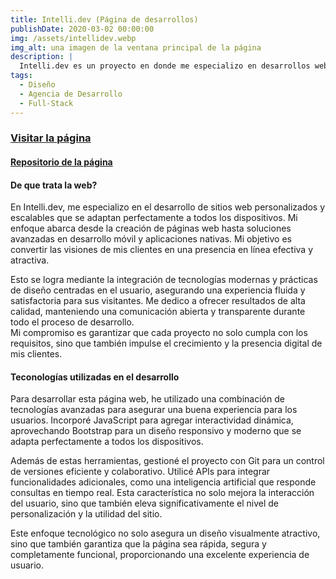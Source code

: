 ```yaml
---
title: Intelli.dev (Página de desarrollos)
publishDate: 2020-03-02 00:00:00
img: /assets/intellidev.webp
img_alt: una imagen de la ventana principal de la página
description: |
  Intelli.dev es un proyecto en donde me especializo en desarrollos web. Además, ofrezco soluciones en desarrollo móvil y aplicaciones nativas, adaptándome a las necesidades específicas de cada cliente para entregar productos ideales.
tags:
  - Diseño
  - Agencia de Desarrollo
  - Full-Stack
---
```


### <a target="_blank" href="https://buschfranco.github.io/Intelli.dev">Visitar la página</a>
#### <a target="_blank" href="https://github.com/BuschFranco/Intelli.dev">Repositorio de la página</a>

#### De que trata la web?

En Intelli.dev, me especializo en el desarrollo de sitios web personalizados y escalables que se adaptan perfectamente a todos los dispositivos. Mi enfoque abarca desde la creación de páginas web hasta soluciones avanzadas en desarrollo móvil y aplicaciones nativas. Mi objetivo es convertir las visiones de mis clientes en una presencia en línea efectiva y atractiva.

Esto se logra mediante la integración de tecnologías modernas y prácticas de diseño centradas en el usuario, asegurando una experiencia fluida y satisfactoria para sus visitantes. Me dedico a ofrecer resultados de alta calidad, manteniendo una comunicación abierta y transparente durante todo el proceso de desarrollo.
<br>Mi compromiso es garantizar que cada proyecto no solo cumpla con los requisitos, sino que también impulse el crecimiento y la presencia digital de mis clientes.

#### Teconologías utilizadas en el desarrollo

Para desarrollar esta página web, he utilizado una combinación de tecnologías avanzadas para asegurar una buena experiencia para los usuarios. Incorporé JavaScript para agregar interactividad dinámica, aprovechando Bootstrap para un diseño responsivo y moderno que se adapta perfectamente a todos los dispositivos.

Además de estas herramientas, gestioné el proyecto con Git para un control de versiones eficiente y colaborativo. Utilicé APIs para integrar funcionalidades adicionales, como una inteligencia artificial que responde consultas en tiempo real. Esta característica no solo mejora la interacción del usuario, sino que también eleva significativamente el nivel de personalización y la utilidad del sitio.

Este enfoque tecnológico no solo asegura un diseño visualmente atractivo, sino que también garantiza que la página sea rápida, segura y completamente funcional, proporcionando una excelente experiencia de usuario.
